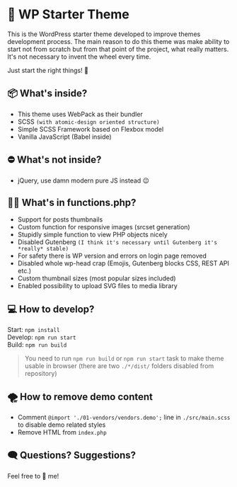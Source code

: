 # 🛫 WP Starter Theme

This is the WordPress starter theme developed to improve themes development process. The main reason to do this theme was make ability to start not from scratch but from that point of the project, what really matters. It's not necessary to invent the wheel every time. 

Just start the right things! 🎉

## 📦 What's inside?

* This theme uses WebPack as their bundler
* SCSS `(with atomic-design oriented structure)`
* Simple SCSS Framework based on Flexbox model
* Vanilla JavaScript (Babel inside)

## ⛔ What's **not** inside?

* jQuery, use damn modern pure JS instead 😉

## 🕵️‍♂️ What's in functions.php?

* Support for posts thumbnails
* Custom function for responsive images (srcset generation)
* Stupidly simple function to view PHP objects nicely
* Disabled Gutenberg `(I think it's necessary until Gutenberg it's *really* stable)`
* For safety there is WP version and errors on login page removed
* Disabled whole wp-head crap (Emojis, Gutenberg blocks CSS, REST API etc.)
* Custom thumbnail sizes (most popular sizes included)
* Enabled possibility to upload SVG files to media library

## 💻 How to develop?

Start: `npm install` \
Develop: `npm run start` \
Build: `npm run build`

> You need to run `npm run build` or `npm run start` task to make theme usable in browser (there are two `./*/dist/` folders disabled from repository)

## 🌪 How to remove demo content

* Comment `@import './01-vendors/vendors.demo';` line in `./src/main.scss` to disable demo related styles
* Remove HTML from `index.php`

## 🗨 Questions? Suggestions?

Feel free to 📨 me!
